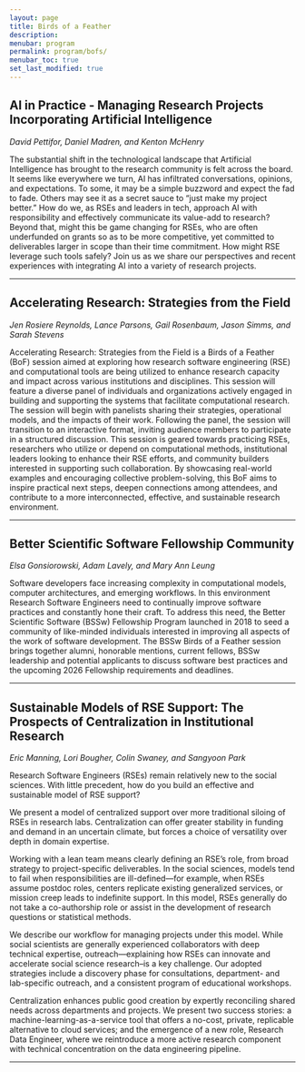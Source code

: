 ```yaml
---
layout: page
title: Birds of a Feather
description:
menubar: program
permalink: program/bofs/
menubar_toc: true
set_last_modified: true
---
```


## AI in Practice - Managing Research Projects Incorporating Artificial Intelligence

_David Pettifor, Daniel Madren, and Kenton McHenry_

The substantial shift in the technological landscape that
Artificial Intelligence has brought to the research
community is felt across the board. It seems like
everywhere we turn, AI has infiltrated conversations,
opinions, and expectations. To some, it may be a simple
buzzword and expect the fad to fade. Others may see it as a
secret sauce to “just make my project better.” How do we,
as RSEs and leaders in tech, approach AI with
responsibility and effectively communicate its value-add to
research? Beyond that, might this be game changing for
RSEs, who are often underfunded on grants so as to be more
competitive, yet committed to deliverables larger in scope
than their time commitment.  How might RSE leverage such
tools safely? Join us as we share our perspectives and
recent experiences with integrating AI into a variety of
research projects.

------


## Accelerating Research: Strategies from the Field

_Jen Rosiere Reynolds, Lance Parsons, Gail Rosenbaum, Jason
Simms, and Sarah Stevens_

Accelerating Research: Strategies from the Field is a Birds
of a Feather (BoF) session aimed at exploring how research
software engineering (RSE) and computational tools are
being utilized to enhance research capacity and impact
across various institutions and disciplines. This session
will feature a diverse panel of individuals and
organizations actively engaged in building and supporting
the systems that facilitate computational research. The
session will begin with panelists sharing their strategies,
operational models, and the impacts of their work.
Following the panel, the session will transition to an
interactive format, inviting audience members to
participate in a structured discussion. This session is
geared towards practicing RSEs, researchers who utilize or
depend on computational methods, institutional leaders
looking to enhance their RSE efforts, and community
builders interested in supporting such collaboration. By
showcasing real-world examples and encouraging collective
problem-solving, this BoF aims to inspire practical next
steps, deepen connections among attendees, and contribute
to a more interconnected, effective, and sustainable
research environment.

------


## Better Scientific Software Fellowship Community

_Elsa Gonsiorowski, Adam Lavely, and Mary Ann Leung_

Software developers face increasing complexity in
computational models, computer architectures, and emerging
workflows. In this environment Research Software Engineers
need to continually improve software practices and
constantly hone their craft. To address this need, the
Better Scientific Software (BSSw) Fellowship Program
launched in 2018 to seed a community of like-minded
individuals interested in improving all aspects of the work
of software development. The BSSw Birds of a Feather
session brings together alumni, honorable mentions, current
fellows, BSSw leadership and potential applicants to
discuss software best practices and the upcoming 2026
Fellowship requirements and deadlines.

------


## Sustainable Models of RSE Support: The Prospects of Centralization in Institutional Research

_Eric Manning, Lori Bougher, Colin Swaney, and Sangyoon Park_

Research Software Engineers (RSEs) remain relatively new to
the social sciences. With little precedent, how do you
build an effective and sustainable model of RSE support?

We present a model of centralized support over more
traditional siloing of RSEs in research labs.
Centralization can offer greater stability in funding and
demand in an uncertain climate, but forces a choice of
versatility over depth in domain expertise.

Working with a lean team means clearly defining an RSE’s
role, from broad strategy to project-specific deliverables.
In the social sciences, models tend to fail when
responsibilities are ill-defined—for example, when RSEs
assume postdoc roles, centers replicate existing
generalized services, or mission creep leads to indefinite
support. In this model, RSEs generally do not take a
co-authorship role or assist in the development of research
questions or statistical methods.

We describe our workflow for managing projects under this
model. While social scientists are generally experienced
collaborators with deep technical expertise,
outreach—explaining how RSEs can innovate and accelerate
social science research–is a key challenge. Our adopted
strategies include a discovery phase for consultations,
department- and lab-specific outreach, and a consistent
program of educational workshops.

Centralization enhances public good creation by expertly
reconciling shared needs across departments and projects.
We present two success stories: a
machine-learning-as-a-service tool that offers a no-cost,
private, replicable alternative to cloud services; and the
emergence of a new role, Research Data Engineer, where we
reintroduce a more active research component with technical
concentration on the data engineering pipeline.

------
